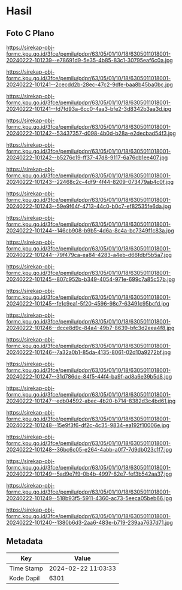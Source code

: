 # Hasil

## Foto C Plano

https://sirekap-obj-formc.kpu.go.id/3fce/pemilu/pdpr/63/05/01/10/18/6305011018001-20240222-101239--e78691d9-5e35-4b85-83c1-30795eaf6c0a.jpg

https://sirekap-obj-formc.kpu.go.id/3fce/pemilu/pdpr/63/05/01/10/18/6305011018001-20240222-101241--2cecdd2b-28ec-47c2-9dfe-baa8b45ba0bc.jpg

https://sirekap-obj-formc.kpu.go.id/3fce/pemilu/pdpr/63/05/01/10/18/6305011018001-20240222-101241--fd7fd93a-6cc0-4aa3-bfe2-3d8342b3aa3d.jpg

https://sirekap-obj-formc.kpu.go.id/3fce/pemilu/pdpr/63/05/01/10/18/6305011018001-20240222-101242--53437357-d098-4b0d-b28a-e2decbad54f3.jpg

https://sirekap-obj-formc.kpu.go.id/3fce/pemilu/pdpr/63/05/01/10/18/6305011018001-20240222-101242--b5276c19-ff37-47d8-9117-6a76cb1ee407.jpg

https://sirekap-obj-formc.kpu.go.id/3fce/pemilu/pdpr/63/05/01/10/18/6305011018001-20240222-101243--22468c2c-4df9-4f44-8209-073479ab4c0f.jpg

https://sirekap-obj-formc.kpu.go.id/3fce/pemilu/pdpr/63/05/01/10/18/6305011018001-20240222-101243--59e9f64f-4713-44c0-b0c7-ef82535fe6da.jpg

https://sirekap-obj-formc.kpu.go.id/3fce/pemilu/pdpr/63/05/01/10/18/6305011018001-20240222-101244--146cb908-b9b5-4d6a-8c4a-bc7349f1c83a.jpg

https://sirekap-obj-formc.kpu.go.id/3fce/pemilu/pdpr/63/05/01/10/18/6305011018001-20240222-101244--79f479ca-ea84-4283-a4eb-d66fdbf5b5a7.jpg

https://sirekap-obj-formc.kpu.go.id/3fce/pemilu/pdpr/63/05/01/10/18/6305011018001-20240222-101245--807c952b-b349-4054-971e-699c7a85c57b.jpg

https://sirekap-obj-formc.kpu.go.id/3fce/pemilu/pdpr/63/05/01/10/18/6305011018001-20240222-101245--fe1c9ea1-5f20-4596-98c7-63491c95bcfd.jpg

https://sirekap-obj-formc.kpu.go.id/3fce/pemilu/pdpr/63/05/01/10/18/6305011018001-20240222-101246--dcce8d9c-84a4-49b7-8639-bfc3d2eea4f8.jpg

https://sirekap-obj-formc.kpu.go.id/3fce/pemilu/pdpr/63/05/01/10/18/6305011018001-20240222-101246--7a32a0b1-85da-4135-8061-02d10a9272bf.jpg

https://sirekap-obj-formc.kpu.go.id/3fce/pemilu/pdpr/63/05/01/10/18/6305011018001-20240222-101247--31d786de-84f5-44f4-ba9f-ad8a6e39b5d8.jpg

https://sirekap-obj-formc.kpu.go.id/3fce/pemilu/pdpr/63/05/01/10/18/6305011018001-20240222-101247--edb04592-abec-4b20-b714-8382d3c4bd61.jpg

https://sirekap-obj-formc.kpu.go.id/3fce/pemilu/pdpr/63/05/01/10/18/6305011018001-20240222-101248--15e9f3f6-df2c-4c35-9834-ea192f10006e.jpg

https://sirekap-obj-formc.kpu.go.id/3fce/pemilu/pdpr/63/05/01/10/18/6305011018001-20240222-101248--36bc6c05-e264-4abb-a0f7-7d9db023c1f7.jpg

https://sirekap-obj-formc.kpu.go.id/3fce/pemilu/pdpr/63/05/01/10/18/6305011018001-20240222-101249--5ad9e7f9-0b4b-4997-82e7-fef3b542aa37.jpg

https://sirekap-obj-formc.kpu.go.id/3fce/pemilu/pdpr/63/05/01/10/18/6305011018001-20240222-101249--518b93f5-5911-4360-ac73-5eeca05beb66.jpg

https://sirekap-obj-formc.kpu.go.id/3fce/pemilu/pdpr/63/05/01/10/18/6305011018001-20240222-101240--1380b6d3-2aa6-483e-b719-239aa7637d71.jpg


## Metadata

| Key        | Value               |
| ---------- | ------------------- |
| Time Stamp | 2024-02-22 11:03:33 |
| Kode Dapil | 6301                |



